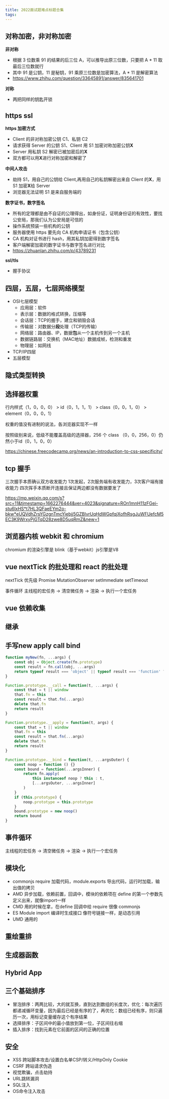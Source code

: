```yaml
---
title: 2022面试题难点标题合集
tags:
---
```


## 对称加密，非对称加密

**非对称**

- 根据 3 位数乘 91 的结果的后三位 A，可以推导出原三位数，只要把 A \* 11 取最后三位数就行
- 其中 91 是公钥，11 是秘钥，91 乘原三位数是加密算法，A \* 11 是解密算法
- https://www.zhihu.com/question/33645891/answer/835641701

**对称**

- 两把同样的钥匙开锁

## https ssl

**https 加密方式**

- Client 的非对称加密公钥 C1、私钥 C2
- 请求获得 Server 的公钥 S1、Client 用 S1 加密对称加密公钥**X**
- Server 用私钥 S2 解密已被加密后的**X**
- 双方都可以用**X**进行对称加密和解密了

**中间人攻击**

- 劫持 S1，用自己的公钥给 Client,再用自己的私钥解密出来自 Client 的**X**，用 S1 加密**X**给 Server
- 浏览器无法证明 S1 是来自服务端的

**数字证书，数字签名**

- 所有的定理都是由不自证的公理得出，如身份证，证明身份证的有效性，要找公安局，那我们认为公安局是可信的
- 操作系统预装一些机构的公钥
- 服务器使用 https 要先向 CA 机构申请证书（包含公钥）
- CA 机构对证书进行 hash，用其私钥加密得到数字签名
- 客户端解密加密的数字证书与数字签名进行对比
- https://zhuanlan.zhihu.com/p/43789231

**ssl/tls**
- 握手协议

## 四层，五层，七层网络模型
- OSI七层模型
    - 应用层：软件
    - 表示层：数据的格式转换，压缩等
    - 会话层：TCP的握手，建立和销毁会话
    - 传输层：对数据分**段**处理（TCP的传输）
    - 网络层：路由器、IP，数据**包**从一个主机传到另一个主机
    - 数据链路层：交换机（MAC地址）数据成帧，检测和重发
    - 物理层：如网线
- TCP/IP四层
- 五层模型

## 隐式类型转换

## 选择器权重

行内样式（1，0，0，0） > id（0，1，1，1） > class（0，0，1，0） > element（0，0，0，1）

权重的值没有进制的说法，各浏览器实现不一样

按照级别来说，低级不能覆盖高级的选择器，256 个 class （0，0，256，0）仍然小于id（0，1，0，0）

https://chinese.freecodecamp.org/news/an-introduction-to-css-specificity/

## tcp 握手

三次握手本质确认双方收发能力
1次发起，2次服务端有收发能力，3次客户端有接收能力
四次挥手本质断开连接且保证两边都没有数据要发了

https://mp.weixin.qq.com/s?src=11&timestamp=1662276444&ver=4023&signature=ROn1mnH11zFGei-stu6lxHS*t7HL3QFaeEYm2o-bkw*eUQVdhZrsYGzgnTmcYiebjj5GZBlvrUqHdWGpfqjXofhRsgJuWFUefcM5EC3K9WrxyPjGTqD28zwe8D5uqRmZ&new=1


## 浏览器内核 webkit 和 chromium

chromium 的渲染引擎是 blink（基于webkit）js引擎是V8 

## vue nextTick 的批处理和 react 的批处理

nextTick 优先级 Promise MutationObserver setImmediate setTimeout

事件循环 主线程的宏任务 -> 清空微任务 -> 渲染 -> 执行一个宏任务

## vue 依赖收集

## 继承

## 手写new apply call bind

```js
function myNew(fn, ...args) {
    const obj = Object.create(fn.prototype)
    const result = fn.call(obj, ...args)
    return typeof result === 'object' || typeof result === 'function' ? result : obj
}
```

```js
Function.prototype.__call = function(t, ...args) {
    const that = t || window
    that.fn = this
    const result = that.fn(...args)
    delete that.fn
    return result
}
```

```js
Function.prototype.__apply = function(t, args) {
    const that = t || window
    that.fn = this
    const result = that.fn(...args)
    delete that.fn
    return result
}
```

```js
Function.prototype.__bind = function(t, ...argsOuter) {
    const noop = function () {}
    const bound = function(...argsInner) {
        return fn.apply(
            this instanceof noop ? this : t,
            [...argsOuter, ...argsInner]
        )
    }
    if (this.prototype) {
        noop.prototype = this.prototype
    }
    bound.prototype = new noop()
    return bound
}
```

## 事件循环

主线程的宏任务 -> 清空微任务 -> 渲染 -> 执行一个宏任务

## 模块化

- commonjs require 加载代码，module.exports 导出代码，运行时加载，输出值的拷贝
- AMD 异步加载，依赖前置，回调中，模块的依赖项在 define 的第一个参数先定义出来，就像import一样
- CMD 用的时候在拿，在define 回调中给 require 很像 commonjs
- ES Module import 编译时生成接口 像符号链接一样，是动态引用
- UMD 通用的

## 重绘重排

## 生成器函数

## Hybrid App

## 三个基础排序

- 冒泡排序：两两比较，大的就互换，直到达到数组的长度次，优化：每次遍历都递减循环变量，因为最后已经是有序的了，再优化：数组已经有序，则只遍历一次，用标记变量缓存这个有序结果
- 选择排序：子区间中的最小值放到第一位，子区间往右缩
- 插入排序：找到元素在它前面的区间的正确的位置

## 安全

- XSS 跨站脚本攻击/设置白名单CSP/转义/HttpOnly Cookie
- CSRF 跨站请求伪造
- 视觉欺骗，点击劫持
- URL跳转漏洞
- SQL注入
- OS命令注入攻击